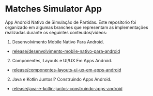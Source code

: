 # Matches Simulator App

App Android Nativo de Simulação de Partidas. Este repositorio foi organizado em algumas branches que representam as implementações realizadas durante os seguintes conteudos/videos:

1. Desenvolvimento Mobile Nativo Para Android.
 - [release/desenvolvimento-mobile-nativo-para-android](https://github.com/cassiobetti/matches-simulator-app/tree/release/desenvolvimento-mobile-nativo-para-android)

2. Componentes, Layouts e UI/UX Em Apps Android.
 - [release/componentes-layouts-ui-ux-em-apps-android](https://github.com/cassiobetti/matches-simulator-app/tree/release/componentes-layouts-ui-ux-em-apps-android)
 
2. Java e Kotlin Juntos!? Construindo Apps Android.
 - [release/java-e-kotlin-juntos-construindo-apps-android](https://github.com/cassiobetti/matches-simulator-app/tree/release/java-e-kotlin-juntos-construindo-apps-android)


